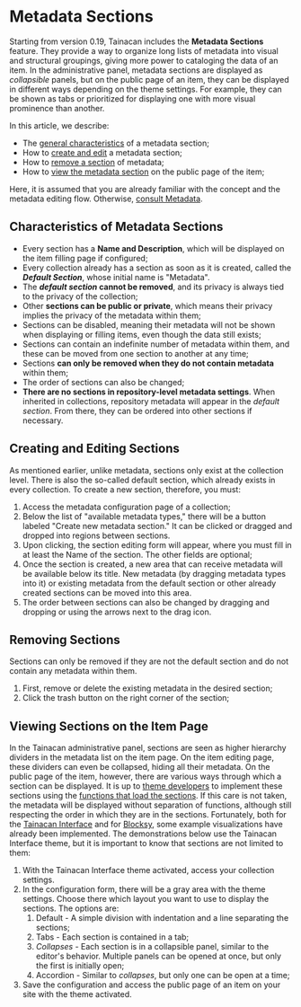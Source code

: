 # Metadata Sections

Starting from version 0.19, Tainacan includes the **Metadata Sections** feature. They provide a way to organize long lists of metadata into visual and structural groupings, giving more power to cataloging the data of an item. In the administrative panel, metadata sections are displayed as _collapsible_ panels, but on the public page of an item, they can be displayed in different ways depending on the theme settings. For example, they can be shown as tabs or prioritized for displaying one with more visual prominence than another.

In this article, we describe:

- The [general characteristics](#características-das-seções-de-metadados) of a metadata section;
- How to [create and edit](#criando-e-editando-seções) a metadata section;
- How to [remove a section](#removendo-seções) of metadata;
- How to [view the metadata section](#visualizando-seções-na-página-do-item) on the public page of the item;

Here, it is assumed that you are already familiar with the concept and the metadata editing flow. Otherwise, [consult Metadata](/pt-br/metadata.md).

## Characteristics of Metadata Sections

- Every section has a **Name and Description**, which will be displayed on the item filling page if configured;
- Every collection already has a section as soon as it is created, called the **_Default Section_**, whose initial name is "Metadata".
- The **_default section_ cannot be removed**, and its privacy is always tied to the privacy of the collection;
- Other **sections can be public or private**, which means their privacy implies the privacy of the metadata within them;
- Sections can be disabled, meaning their metadata will not be shown when displaying or filling items, even though the data still exists;
- Sections can contain an indefinite number of metadata within them, and these can be moved from one section to another at any time;
- Sections **can only be removed when they do not contain metadata** within them;
- The order of sections can also be changed;
- **There are no sections in repository-level metadata settings**. When inherited in collections, repository metadata will appear in the _default section_. From there, they can be ordered into other sections if necessary.

## Creating and Editing Sections

As mentioned earlier, unlike metadata, sections only exist at the collection level. There is also the so-called default section, which already exists in every collection. To create a new section, therefore, you must:

1. Access the metadata configuration page of a collection;
2. Below the list of "available metadata types," there will be a button labeled "Create new metadata section." It can be clicked or dragged and dropped into regions between sections.
3. Upon clicking, the section editing form will appear, where you must fill in at least the Name of the section. The other fields are optional;
4. Once the section is created, a new area that can receive metadata will be available below its title. New metadata (by dragging metadata types into it) or existing metadata from the default section or other already created sections can be moved into this area.
5. The order between sections can also be changed by dragging and dropping or using the arrows next to the drag icon.

## Removing Sections

Sections can only be removed if they are not the default section and do not contain any metadata within them.

1. First, remove or delete the existing metadata in the desired section;
2. Click the trash button on the right corner of the section;

## Viewing Sections on the Item Page

In the Tainacan administrative panel, sections are seen as higher hierarchy dividers in the metadata list on the item page. On the item editing page, these dividers can even be collapsed, hiding all their metadata. On the public page of the item, however, there are various ways through which a section can be displayed. It is up to [theme developers](/dev/creating-compatible-themes) to implement these sections using the [functions that load the sections](https://github.com/tainacan/tainacan/blob/develop/src/classes/theme-helper/template-tags.php ":ignore"). If this care is not taken, the metadata will be displayed without separation of functions, although still respecting the order in which they are in the sections. Fortunately, both for the [Tainacan Interface](/pt-br/theme.md#tainacan-interface) and for [Blocksy](/pt-br/theme.md#tainacan-interface), some example visualizations have already been implemented. The demonstrations below use the Tainacan Interface theme, but it is important to know that sections are not limited to them:

1. With the Tainacan Interface theme activated, access your collection settings.
2. In the configuration form, there will be a gray area with the theme settings. Choose there which layout you want to use to display the sections. The options are:
   1. Default - A simple division with indentation and a line separating the sections;
   2. Tabs - Each section is contained in a tab;
   3. _Collapses_ - Each section is in a collapsible panel, similar to the editor's behavior. Multiple panels can be opened at once, but only the first is initially open;
   4. Accordion - Similar to _collapses_, but only one can be open at a time;
3. Save the configuration and access the public page of an item on your site with the theme activated.
